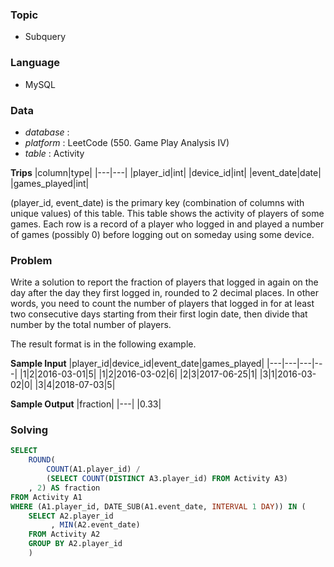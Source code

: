 ### Topic
- Subquery
  
### Language
- MySQL

### Data
- *database* : 
- *platform* : LeetCode (550. Game Play Analysis IV)
- *table* : Activity

**Trips**
|column|type|
|---|---|
|player_id|int|
|device_id|int|
|event_date|date|
|games_played|int|

(player_id, event_date) is the primary key (combination of columns with unique values) of this table.
This table shows the activity of players of some games.
Each row is a record of a player who logged in and played a number of games (possibly 0) before logging out on someday using some device.



### Problem 
Write a solution to report the fraction of players that logged in again on the day after the day they first logged in, rounded to 2 decimal places. In other words, you need to count the number of players that logged in for at least two consecutive days starting from their first login date, then divide that number by the total number of players.

The result format is in the following example.


**Sample Input**
|player_id|device_id|event_date|games_played|
|---|---|---|---|
|1|2|2016-03-01|5|
|1|2|2016-03-02|6|
|2|3|2017-06-25|1|
|3|1|2016-03-02|0|
|3|4|2018-07-03|5|


**Sample Output**
|fraction|
|---|
|0.33|

### Solving
```sql
SELECT
    ROUND(
        COUNT(A1.player_id) / 
        (SELECT COUNT(DISTINCT A3.player_id) FROM Activity A3)
    , 2) AS fraction
FROM Activity A1
WHERE (A1.player_id, DATE_SUB(A1.event_date, INTERVAL 1 DAY)) IN (
    SELECT A2.player_id
         , MIN(A2.event_date)
    FROM Activity A2
    GROUP BY A2.player_id
    )
```
